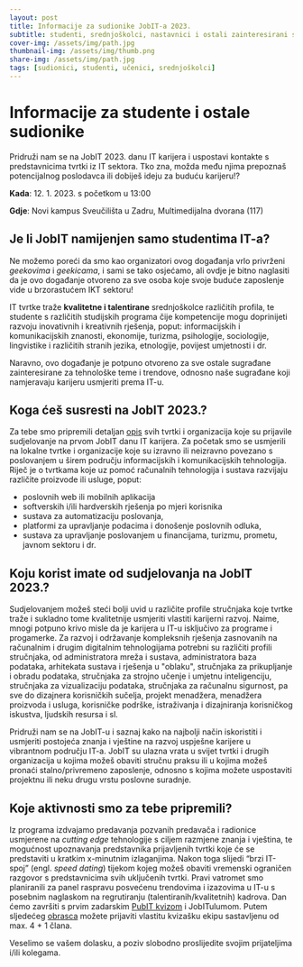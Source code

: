 ```yaml
---
layout: post
title: Informacije za sudionike JobIT-a 2023.
subtitle: studenti, srednjoškolci, nastavnici i ostali zainteresirani sugrađani
cover-img: /assets/img/path.jpg
thumbnail-img: /assets/img/thumb.png
share-img: /assets/img/path.jpg
tags: [sudionici, studenti, učenici, srednjoškolci]
---
```


# Informacije za studente i ostale sudionike

Pridruži nam se na JobIT 2023. danu IT karijera i uspostavi kontakte s predstavnicima tvrtki iz IT sektora. Tko zna, možda među njima prepoznaš potencijalnog poslodavca ili dobiješ ideju za buduću karijeru!?

**Kada**: 12. 1. 2023. s početkom u 13:00

**Gdje**: Novi kampus Sveučilišta u Zadru, Multimedijalna dvorana (117)

## Je li JobIT namijenjen samo studentima IT-a?

Ne možemo poreći da smo kao organizatori ovog događanja vrlo privrženi *geekovima* i *geekicama*, i sami se tako osjećamo, ali ovdje je bitno naglasiti da je ovo događanje otvoreno za sve osoba koje svoje buduće zaposlenje vide u brzorastućem IKT sektoru! 

IT tvrtke traže **kvalitetne i talentirane** srednjoškolce različitih profila, te studente s različitih studijskih programa čije kompetencije mogu doprinijeti razvoju inovativnih i kreativnih rješenja, poput: informacijskih i komunikacijskih znanosti, ekonomije, turizma, psihologije, sociologije, lingvistike i različitih stranih jezika, etnologije, povijest umjetnosti i dr.

Naravno, ovo događanje je potpuno otvoreno za sve ostale sugrađane zainteresirane za tehnološke teme i trendove, odnosno naše sugrađane koji namjeravaju karijeru usmjeriti prema IT-u. 

## Koga ćeš susresti na JobIT 2023.?

Za tebe smo pripremili detaljan [opis](#) svih tvrtki i organizacija koje su prijavile sudjelovanje na prvom JobIT danu IT karijera. Za početak smo se usmjerili na lokalne tvrtke i organizacije koje su izravno ili neizravno povezano s poslovanjem u širem području informacijskih i komunikacijskih tehnologija. Riječ je o tvrtkama koje uz pomoć računalnih tehnologija i sustava razvijaju različite proizvode ili usluge, poput: 
- poslovnih web ili mobilnih aplikacija
- softverskih i/ili hardverskih rješenja po mjeri korisnika
- sustava za automatizaciju poslovanja, 
- platformi za upravljanje podacima i donošenje poslovnih odluka, 
- sustava za upravljanje poslovanjem u financijama, turizmu, prometu, javnom sektoru i dr.

## Koju korist imate od sudjelovanja na JobIT 2023.?

Sudjelovanjem možeš steći bolji uvid u različite profile stručnjaka koje tvrtke traže i sukladno tome kvalitetnije usmjeriti vlastiti karijerni razvoj.  Naime, mnogi potpuno krivo misle da je karijera u IT-u isključivo za programe i progamerke. Za razvoj i održavanje kompleksnih rješenja zasnovanih na računalnim i drugim digitalnim tehnologijama potrebni su različiti profili stručnjaka, od administratora mreža i sustava, administratora baza podataka, arhitekata sustava i rješenja u "oblaku", stručnjaka za prikupljanje i obradu podataka, stručnjaka za strojno učenje i umjetnu inteligenciju, stručnjaka za vizualizaciju podataka, stručnjaka za računalnu sigurnost, pa sve do dizajnera korisničkih sučelja, projekt menadžera, menadžera proizvoda i usluga, korisničke podrške, istraživanja i dizajniranja korisničkog iskustva, ljudskih resursa i sl. 

Pridruži nam se na JobIT-u i saznaj kako na najbolji način iskoristiti i usmjeriti postojeća znanja i vještine na razvoj uspješne karijere u vibrantnom području IT-a. JobIT su ulazna vrata u svijet tvrtki i drugih organizacija u kojima možeš obaviti stručnu praksu ili u kojima možeš pronaći stalno/privremeno zaposlenje, odnosno s kojima možete uspostaviti projektnu ili neku drugu vrstu poslovne suradnje.

## Koje aktivnosti smo za tebe pripremili?

Iz programa izdvajamo predavanja pozvanih predavača i radionice usmjerene na *cutting edge* tehnologije s ciljem razmjene znanja i vještina, te mogućnost upoznavanja predstavnika prijavljenih tvrtki koje će se predstaviti u kratkim x-minutnim izlaganjima. Nakon toga slijedi “brzi IT-spoj” (engl. *speed dating*) tijekom kojeg možeš obaviti vremenski ograničen razgovor s predstavnicima svih uključenih tvrtki. Pravi vatromet smo planiranili za panel raspravu posvećenu trendovima i izazovima u IT-u s posebnim naglaskom na regrutiranju (talentiranih/kvalitetnih) kadrova. Dan ćemo završiti s prvim zadarskim [PubIT kvizom](https://forms.gle/qq7yQQ3BnE8frREM6) i JobITulumom. Putem sljedećeg [obrasca](https://forms.gle/qq7yQQ3BnE8frREM6) možete prijaviti vlastitu kvizašku ekipu sastavljenu od max. 4 + 1 člana.

Veselimo se vašem dolasku, a poziv slobodno proslijedite svojim prijateljima i/ili kolegama.
